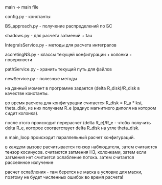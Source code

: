 main -> main file

config.py - константы

BS_approach.py - получение распределений по БС

shadows.py - для расчета затмений + tau

IntegralsService.py - методы для расчета интегралов

accretingNS.py - классы текущей конфигурации + колонки + поверхности

pathService.py - хранить текущий путь для файлов

newService.py - полезные методы

на данный момент в программе задается (delta R_disk)/R_disk в качестве константы.

во время расчета для конфигурации считается R_disk = R_a * ksi, theta_disk,
из них получаем R_e (радиус магнитного диполя на котором сидит колонка).

после этого происходит перерасчет (delta R_e)/R_e - чтобы получить delta R_e,
которое соответствует delta R_disk на угле theta_disk.

в main_loop происходит параллельный расчет конфигураций.

в каждом вызове расчитывается тензор наблюдателя, затем считаются тензор косинусов.
считаются затмения НЗ, колонками, затем если затмения нет считается ослабление потока.
затем считается рассеянное излучение

расчет ослабления - там берется не маска а условие для маски, поэтому не будет
численных ошибок во время расчета!

